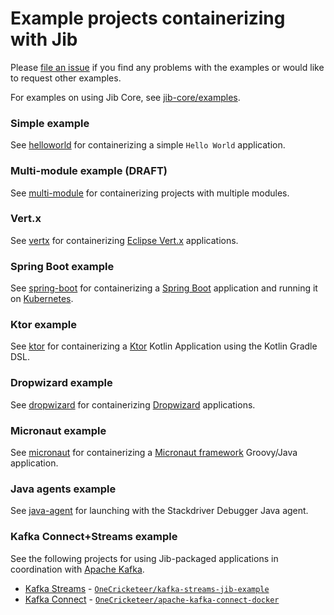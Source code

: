 # Example projects containerizing with Jib

Please [file an issue](/../../issues/new) if you find any problems with the examples or would like to request other examples.

For examples on using Jib Core, see [jib-core/examples](../jib-core/examples).

### Simple example

See [helloworld](helloworld) for containerizing a simple `Hello World` application.

### Multi-module example (DRAFT)

See [multi-module](multi-module) for containerizing projects with multiple modules.

### Vert.x

See [vertx](vertx) for containerizing [Eclipse Vert.x](https://vertx.io/) applications.

### Spring Boot example

See [spring-boot](spring-boot) for containerizing a [Spring Boot](https://spring.io/projects/spring-boot) application and running it on [Kubernetes](https://kubernetes.io).

### Ktor example

See [ktor](ktor) for containerizing a [Ktor](https://ktor.io) Kotlin Application using the Kotlin Gradle DSL.

### Dropwizard example

See [dropwizard](dropwizard) for containerizing [Dropwizard](https://dropwizard.io) applications.

### Micronaut example

See [micronaut](micronaut) for containerizing a [Micronaut framework](https://micronaut.io/) Groovy/Java application.

### Java agents example

See [java-agent](java-agent) for launching with the Stackdriver Debugger Java agent.

### Kafka Connect+Streams example

See the following projects for using Jib-packaged applications in coordination with [Apache Kafka](http://kafka.apache.org/documentation).
  - [Kafka Streams](http://kafka.apache.org/documentation/streams) - [`OneCricketeer/kafka-streams-jib-example`](https://github.com/OneCricketeer/kafka-streams-jib-example)
  - [Kafka Connect](http://kafka.apache.org/documentation#connect) - [`OneCricketeer/apache-kafka-connect-docker`](https://github.com/OneCricketeer/apache-kafka-connect-docker)
